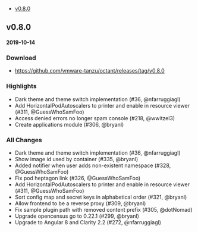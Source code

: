 - [v0.8.0](#v080)

## v0.8.0
#### 2019-10-14

### Download
 - https://github.com/vmware-tanzu/octant/releases/tag/v0.8.0

### Highlights
 - Dark theme and theme switch implementation (#36, @nfarruggiagl)
 - Add HorizontalPodAutoscalers to printer and enable in resource viewer (#311, @GuessWhoSamFoo)
 - Access denied errors no longer spam console (#218, @wwitzel3)
 - Create applications module (#306, @bryanl)

### All Changes
  * Dark theme and theme switch implementation (#36, @nfarruggiagl)
  * Show image id used by container (#335, @bryanl)
  * Added notifier when user adds non-existent namespace (#328, @GuessWhoSamFoo)
  * Fix pod heptagon link (#326, @GuessWhoSamFoo)
  * Add HorizontalPodAutoscalers to printer and enable in resource viewer (#311, @GuessWhoSamFoo)
  * Sort config map and secret keys in alphabetical order (#321, @bryanl)
  * Allow frontend to be a reverse proxy (#309, @bryanl)
  * Fix sample plugin path with removed content prefix (#305, @dotNomad)
  * Upgrade opencensus go to 0.22.1 (#299, @bryanl)
  * Upgrade to Angular 8 and Clarity 2.2 (#272, @nfarruggiagl)